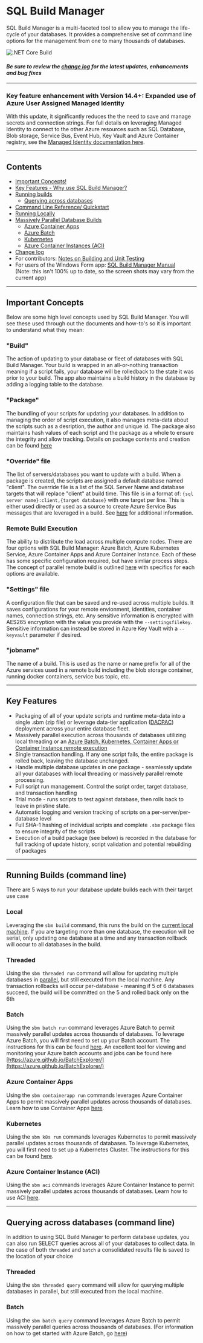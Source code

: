 # SQL Build Manager

SQL Build Manager is a multi-faceted tool to allow you to manage the life-cycle of your databases. It provides a comprehensive set of command line options for the management from one to many thousands of databases.

![.NET Core Build](https://github.com/mmckechney/SqlBuildManager/workflows/.NET%20Core%20Build/badge.svg)

#### _Be sure to review the [change log](CHANGELOG.md) for the latest updates, enhancements and bug fixes_

---
### **Key feature enhancement with Version 14.4+: Expanded use of Azure User Assigned Managed Identity**

With this update, it significantly reduces the the need to save and manage secrets and connection strings. For full details on leveraging Managed Identity to connect to the other Azure resources such as SQL Database, Blob storage, Service Bus, Event Hub, Key Vault and Azure Container registry, see the [Managed Identity documentation here](/docs/managed_identity.md).

---

## Contents

- [Important Concepts!](#important-concepts)
- [Key Features - Why use SQL Build Manager?](#key-features)
- [Running builds](#running-builds-command-line)
  - [Querying across databases](#querying-across-databases-command-line)
- [Command Line Reference/ Quickstart](docs/commandline.md)
- [Running Locally](docs/local_build.md)
- [Massively Parallel Database Builds](docs/massively_parallel.md)
  - [Azure Container Apps](docs/containerapp.md)
  - [Azure Batch](docs/azure_batch.md)
  - [Kubernetes](docs/kubernetes.md)
  - [Azure Container Instances (ACI)](docs/aci.md)
- [Change log](CHANGELOG.md)
- For contributors: [Notes on Building and Unit Testing](docs/setup_azure_environment.md)
- For users of the Windows Form app: [SQL Build Manager Manual](docs/SqlBuildManagerManual.md)\
  (Note: this isn't 100% up to date, so the screen shots may vary from the current app)

---

## Important Concepts

Below are some high level concepts used by SQL Build Manager. You will see these used through out the documents and how-to's so it is important to understand what they mean:

### **"Build"**

The action of updating to your database or fleet of databases with SQL Build Manager. Your build is wrapped in an all-or-nothing transaction meaning if a script fails, your database will be rolledback to the state it was prior to your build. The app also maintains a build history in the database by adding a logging table to the database.

### **"Package"**

The bundling of your scripts for updating your databases. In addition to managing the order of script execution, it also manages meta-data about the scripts such as a desription, the author and unique id. The package also maintains hash values of each script and the package as a whole to ensure the integrity and allow tracking. Details on package contents and creation can be found [here](docs/package.md)

### **"Override" file**

The list of servers/databases you want to update with a build. When a package is created, the scripts are assigned a default database named "client". The override file is a list of the SQL Server Name and database targets that will replace "client" at build time. This file is in a format of: `{sql server name}:client,{target database}` with one target per line. This is either used directly or used as a source to create Azure Service Bus messages that are leveraged in a build. See [here](docs/override_options.md) for additional information.

### **Remote Build Execution**

The ability to distribute the load across multiple compute nodes. There are four options with SQL Build Manager: Azure Batch, Azure Kubernetes Service, Azure Container Apps and Azure Container Instance. Each of these has some specific configuration required, but have simliar process steps. The concept of parallel remote build is outlined [here](docs/massively_parallel.md) with specifics for each options are available.

### **"Settings" file**

A configuration file that can be saved and re-used across multiple builds. It saves configurations for your remote envionment, identities, container names,  connection strings, etc. Any sensitive information is encrypted with AES265 encryption with the value you provide with the `--settingsfilekey`. Sensitive information can instead be stored in Azure Key Vault with a `--keyvault` parameter if desired.

### **"jobname"**

The name of a build. This is used as the name or name prefix for all of the Azure services used in a remote build including the blob storage container, running docker containers, service bus topic, etc.

---

## Key Features

- Packaging of all of your update scripts and runtime meta-data into a single .sbm (zip file) or leverage data-tier application ([DACPAC](https://docs.microsoft.com/en-us/sql/relational-databases/data-tier-applications/deploy-a-data-tier-application)) deployment across your entire database fleet.
- Massively parallel execution across thousands of databases utilizing local threading or an [Azure Batch, Kubernetes, Container Apps or Container Instance remote execution](docs/massively_parallel.md)
- Single transaction handling. If any one script fails, the entire package is rolled back, leaving the database unchanged.
- Handle multiple database updates in one package - seamlessly update all your databases with local threading or massively parallel remote processing.
- Full script run management. Control the script order, target database, and transaction handling
- Trial mode - runs scripts to test against database, then rolls back to leave in pristine state.
- Automatic logging and version tracking of scripts on a per-server/per-database level
- Full SHA-1 hashing of individual scripts and complete `.sbm` package files to ensure integrity of the scripts
- Execution of a build package (see below) is recorded in the database for full tracking of update history, script validation and potential rebuilding of packages

---

## Running Builds (command line)

There are 5 ways to run your database update builds each with their target use case

### **Local**

Leveraging the `sbm build` command, this runs the build on the [current local machine](docs/local_build.md). If you are targeting more than one database, the execution will be serial, only updating one database at a time and any transaction rollback will occur to all databases in the build.

### **Threaded**

Using the `sbm threaded run` command will allow for updating multiple databases in [parallel](docs/threaded_build.md), but still executed from the local machine. Any transaction rollbacks will occur per-database - meaning if 5 of 6 databases succeed, the build will be committed on the 5 and rolled back only on the 6th

### **Batch**

Using the `sbm batch run` command leverages Azure Batch to permit massively parallel updates across thousands of databases. To leverage Azure Batch, you will first need to set up your Batch account. The instructions for this can be found [here](docs/azure_batch.md).
An excellent tool for viewing and monitoring your Azure batch accounts and jobs can be found here [https://azure.github.io/BatchExplorer/](https://azure.github.io/BatchExplorer/)

### **Azure Container Apps**

Using the `sbm containerapp run` commands leverages Azure Container Apps to permit massively parallel updates across thousands of databases. Learn how to use Container Apps [here](docs/containerapp.md).

### **Kubernetes**

Using the `sbm k8s run` commands leverages Kubernetes to permit massively parallel updates across thousands of databases. To leverage Kubernetes, you will first need to set up a Kubernetes Cluster. The instructions for this can be found [here](docs/kubernetes.md#).

### **Azure Container Instance (ACI)**

Using the `sbm aci` commands leverages Azure Container Instance to permit massively parallel updates across thousands of databases. Learn how to use ACI [here](docs/aci.md).

---

## Querying across databases (command line)

In addition to using SQL Build Manager to perform database updates, you can also run SELECT queries across all of your databases to collect data. In the case of both `threaded` and `batch` a consolidated results file is saved to the location of your choice

### Threaded

Using the `sbm threaded query` command will allow for querying multiple databases in parallel, but still executed from the local machine.

### Batch

Using the `sbm batch query` command leverages Azure Batch to permit massively parallel queries across thousands of databases. (For information on how to get started with Azure Batch, go [here](docs/azure_batch.md))
